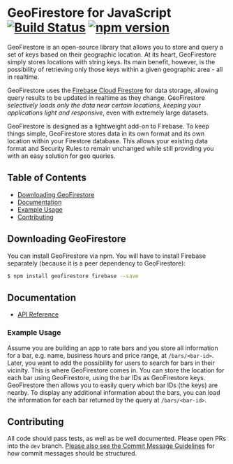 # GeoFirestore for JavaScript [![Build Status](https://travis-ci.org/MichaelSolati/geofirestore.svg?branch=master)](https://travis-ci.org/MichaelSolati/geofirestore) [![npm version](https://badge.fury.io/js/geofirestore.svg)](https://badge.fury.io/js/geofirestore)

GeoFirestore is an open-source library that allows you to store and query a set of keys based on their
geographic location. At its heart, GeoFirestore simply stores locations with string keys. Its main
benefit, however, is the possibility of retrieving only those keys within a given geographic
area - all in realtime.

GeoFirestore uses the [Firebase Cloud Firestore](https://firebase.google.com/docs/firestore/) for data
storage, allowing query results to be updated in realtime as they change. GeoFirestore *selectively loads
only the data near certain locations, keeping your applications light and responsive*, even with
extremely large datasets.

GeoFirestore is designed as a lightweight add-on to Firebase. To keep things simple, GeoFirestore stores data
in its own format and its own location within your Firestore database. This allows your existing data
format and Security Rules to remain unchanged while still providing you with an easy solution for geo
queries.


## Table of Contents

 * [Downloading GeoFirestore](#downloading-geofirestore)
 * [Documentation](#documentation)
 * [Example Usage](#example-usage)
 * [Contributing](#contributing)


## Downloading GeoFirestore

You can install GeoFirestore via npm. You will have to install Firebase separately (because it is a peer dependency to GeoFirestore):

```bash
$ npm install geofirestore firebase --save
```

## Documentation

* [API Reference](docs/reference.md)

### Example Usage

Assume you are building an app to rate bars and you store all information for a bar, e.g. name, business hours and price range, at `/bars/<bar-id>`. Later, you want to add the possibility for users to search for bars in their vicinity. This is where GeoFirestore comes in. You can store the location for each bar using GeoFirestore, using the bar IDs as GeoFirestore keys. GeoFirestore then allows you to easily query which bar IDs (the keys) are nearby. To display any additional information about the bars, you can load the information for each bar returned by the query at `/bars/<bar-id>`.

## Contributing

All code should pass tests, as well as be well documented. Please open PRs into the `dev` branch. [Please also see the Commit Message Guidelines](COMMITS.md) for how commit messages should be structured.